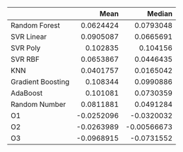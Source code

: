 |                   |       Mean |      Median |
|:------------------|-----------:|------------:|
| Random Forest     |  0.0624424 |  0.0793048  |
| SVR Linear        |  0.0905087 |  0.0665691  |
| SVR Poly          |  0.102835  |  0.104156   |
| SVR RBF           |  0.0653867 |  0.0446435  |
| KNN               |  0.0401757 |  0.0165042  |
| Gradient Boosting |  0.108344  |  0.0990886  |
| AdaBoost          |  0.101081  |  0.0730359  |
| Random Number     |  0.0811881 |  0.0491284  |
| O1                | -0.0252096 | -0.0320032  |
| O2                | -0.0263989 | -0.00566673 |
| O3                | -0.0968915 | -0.0731552  |